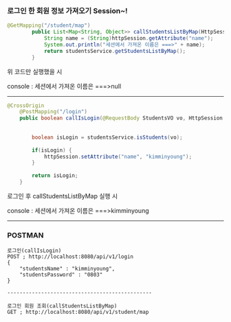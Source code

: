 ### 로그인 한 회원 정보 가져오기 Session~!

```java
@GetMapping("/student/map")
		public List<Map<String, Object>> callStudentsListByMap(HttpSession httpSession){
			String name = (String)httpSession.getAttribute("name");
			System.out.println("세션에서 가져온 이름은 ===>" + name);
			return studentsService.getStudentsListByMap();
		}
```
위 코드만 실행했을 시

console : 세션에서 가져온 이름은 ===>null

---

```java
@CrossOrigin
	@PostMapping("/login")
	public boolean callIsLogin(@RequestBody StudentsVO vo, HttpSession httpSession) {
		
		
		boolean isLogin = studentsService.isStudents(vo);
		
		if(isLogin) {
			httpSession.setAttribute("name", "kimminyoung");
		}
		
		return isLogin;
	}
```
로그인 후 callStudentsListByMap 실행 시

console : 세션에서 가져온 이름은 ===>kimminyoung

---

### POSTMAN
```
로그인(callIsLogin)
POST ; http://localhost:8080/api/v1/login
{
    "studentsName" : "kimminyoung",
    "studentsPassword" : "0803"
}

-----------------------------------------------

로그인 회원 조회(callStudentsListByMap)
GET ; http://localhost:8080/api/v1/student/map
```